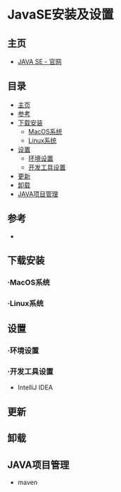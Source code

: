 # JavaSE安装及设置
## 主页
   * [JAVA SE - 官网](https://www.oracle.com/java/technologies/java-se.html)<br>
## 目录
  * [主页](#主页)
  * [参考](#参考)
  * [下载安装](#下载安装)
    * [MacOS系统](#MacOS系统)
    * [Linux系统](#Linux系统)
  * [设置](#设置)
    * [环境设置](#环境设置)
    * [开发工具设置](#开发工具设置)
  * [更新](#更新)
  * [卸载](#卸载)
  * [JAVA项目管理](#JAVA项目管理)
## 参考
  *
## 下载安装
  ### ·MacOS系统
  ### ·Linux系统
## 设置
  ### ·环境设置
  ### ·开发工具设置
  * IntelliJ IDEA
## 更新
## 卸载
## JAVA项目管理
  * maven

